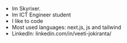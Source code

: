 - Im Skyrixer. 
- Im ICT Engineer student
- I like to code
- Most used languages: next.js, js and tailwind
- LinkedIn: linkedin.com/in/veeti-jokiranta/ 
